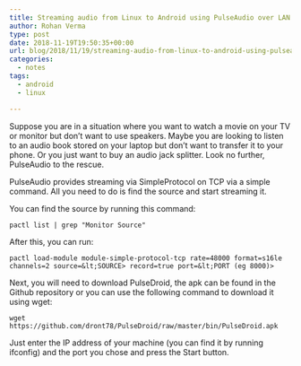 ```yaml
---
title: Streaming audio from Linux to Android using PulseAudio over LAN
author: Rohan Verma
type: post
date: 2018-11-19T19:50:35+00:00
url: blog/2018/11/19/streaming-audio-from-linux-to-android-using-pulseaudio-over-lan/
categories:
  - notes
tags:
  - android
  - linux

---
```

Suppose you are in a situation where you want to watch a movie on your TV or monitor but don&#8217;t want to use speakers. Maybe you are looking to listen to an audio book stored on your laptop but don&#8217;t want to transfer it to your phone. Or you just want to buy an audio jack splitter. Look no further, PulseAudio to the rescue.  


PulseAudio provides streaming via SimpleProtocol on TCP via a simple command. All you need to do is find the source and start streaming it.

You can find the source by running this command:

```pactl list | grep "Monitor Source"```

After this, you can run:  


```pactl load-module module-simple-protocol-tcp rate=48000 format=s16le channels=2 source=&lt;SOURCE> record=true port=&lt;PORT (eg 8000)>```

Next, you will need to download PulseDroid, the apk can be found in the Github repository or you can use the following command to download it using wget:

```wget https://github.com/dront78/PulseDroid/raw/master/bin/PulseDroid.apk```

Just enter the IP address of your machine (you can find it by running ifconfig) and the port you chose and press the Start button.